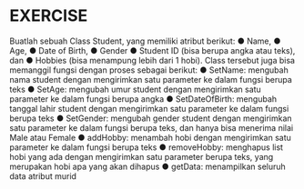 # EXERCISE

Buatlah sebuah Class Student, yang memiliki atribut berikut:
● Name,
● Age,
● Date of Birth,
● Gender
● Student ID (bisa berupa angka atau teks), dan
● Hobbies (bisa menampung lebih dari 1 hobi).
Class tersebut juga bisa memanggil fungsi dengan proses sebagai berikut:
● SetName: mengubah nama student dengan mengirimkan satu parameter ke dalam fungsi berupa teks
● SetAge: mengubah umur student dengan mengirimkan satu parameter ke dalam fungsi berupa angka
● SetDateOfBirth: mengubah tanggal lahir student dengan mengirimkan satu parameter ke dalam fungsi berupa teks
● SetGender: mengubah gender student dengan mengirimkan satu parameter ke dalam fungsi berupa teks, dan hanya
bisa menerima nilai Male atau Female
● addHobby: menambah hobi dengan mengirimkan satu parameter ke dalam fungsi berupa teks
● removeHobby: menghapus list hobi yang ada dengan mengirimkan satu parameter berupa teks, yang merupakan hobi
apa yang akan dihapus
● getData: menampilkan seluruh data atribut murid